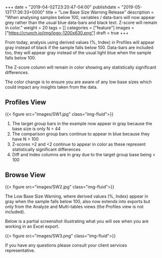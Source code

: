 +++
date = "2019-04-02T23:20:47-04:00"
publishdate = "2019-05-13T17:36:33+0000"
title = "Low Base Size Warning Release"
description = "When analysing samples below 100, variables / data-bars will now appear grey rather than the usual blue data-bars and black text. Z-score will remain in color."
weight = 20
tags = []
categories = ["feature"]
images = ["https://crunch.io/img/logo-1200x630.png"]
draft = true
+++

From today, analysis using derived values (%, Index) in Profiles will appear gray instead of black if the sample falls below 100. Data-bars are included too, they will appear gray instead of the usual light blue when the sample falls below 100. 

The Z-score column will remain in color showing any statistically significant differences.

The color change is to ensure you are aware of any low base sizes which could impact any insights taken from the data.

## Profiles View
{{< figure src="images/SW1.jpg" class="img-fluid">}}
<figcaption>

1.    The target group bars in the example now appear in gray because the base size is only N = 44
2.    The comparison group bars continue to appear in blue because they have N > 100
3.    Z-scores >2 and <2 continue to appear in color as these represent statistically significant differences
4.    Diff and Index columns are in gray due to the target group base being < 100

</figcaption>

## Browse View
{{< figure src="images/SW2.jpg" class="img-fluid">}}


The Low Base Size Warning, where derived values (%, Index) appear in gray when the sample falls below 100, also now extends into exports but only from the Analyze and Multi-tables views (the Profiles view is not included).   

Below is a partial screenshot illustrating what you will see when you are working in an Excel export.

{{< figure src="images/SW3.png" class="img-fluid">}}


If you have any questions please consult your client services representative.
 
